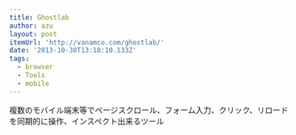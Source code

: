 ```yaml
---
title: Ghostlab
author: azu
layout: post
itemUrl: 'http://vanamco.com/ghostlab/'
date: '2013-10-30T13:18:10.133Z'
tags:
  - browser
  - Tools
  - mobile
---
```

複数のモバイル端末等でページスクロール、フォーム入力、クリック、リロードを同期的に操作、インスペクト出来るツール

